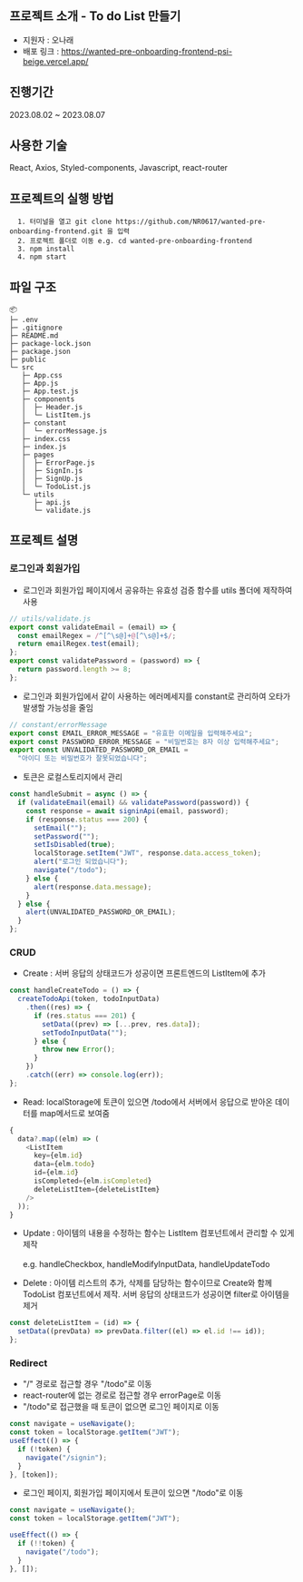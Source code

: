 ## 프로젝트 소개 - To do List 만들기

- 지원자 : 오나래
- 배포 링크 : https://wanted-pre-onboarding-frontend-psi-beige.vercel.app/

## 진행기간

2023.08.02 ~ 2023.08.07

## 사용한 기술

React, Axios, Styled-components, Javascript, react-router

## 프로젝트의 실행 방법

```
  1. 터미널을 열고 git clone https://github.com/NR0617/wanted-pre-onboarding-frontend.git 을 입력
  2. 프로젝트 폴더로 이동 e.g. cd wanted-pre-onboarding-frontend
  3. npm install
  4. npm start
```

## 파일 구조

```
📦
├─ .env
├─ .gitignore
├─ README.md
├─ package-lock.json
├─ package.json
├─ public
└─ src
   ├─ App.css
   ├─ App.js
   ├─ App.test.js
   ├─ components
   │  ├─ Header.js
   │  └─ ListItem.js
   ├─ constant
   │  └─ errorMessage.js
   ├─ index.css
   ├─ index.js
   ├─ pages
   │  ├─ ErrorPage.js
   │  ├─ SignIn.js
   │  ├─ SignUp.js
   │  └─ TodoList.js
   └─ utils
      ├─ api.js
      └─ validate.js
```

## 프로젝트 설명

### 로그인과 회원가입

- 로그인과 회원가입 페이지에서 공유하는 유효성 검증 함수를 utils 폴더에 제작하여 사용

```javascript
// utils/validate.js
export const validateEmail = (email) => {
  const emailRegex = /^[^\s@]+@[^\s@]+$/;
  return emailRegex.test(email);
};
export const validatePassword = (password) => {
  return password.length >= 8;
};
```

- 로그인과 회원가입에서 같이 사용하는 에러메세지를 constant로 관리하여 오타가 발생할 가능성을 줄임

```javascript
// constant/errorMessage
export const EMAIL_ERROR_MESSAGE = "유효한 이메일을 입력해주세요";
export const PASSWORD_ERROR_MESSAGE = "비밀번호는 8자 이상 입력해주세요";
export const UNVALIDATED_PASSWORD_OR_EMAIL =
  "아이디 또는 비밀번호가 잘못되었습니다";
```

- 토큰은 로컬스토리지에서 관리

```javascript
const handleSubmit = async () => {
  if (validateEmail(email) && validatePassword(password)) {
    const response = await signinApi(email, password);
    if (response.status === 200) {
      setEmail("");
      setPassword("");
      setIsDisabled(true);
      localStorage.setItem("JWT", response.data.access_token);
      alert("로그인 되었습니다");
      navigate("/todo");
    } else {
      alert(response.data.message);
    }
  } else {
    alert(UNVALIDATED_PASSWORD_OR_EMAIL);
  }
};
```

### CRUD

- Create : 서버 응답의 상태코드가 성공이면 프론트엔드의 ListItem에 추가

```javascript
const handleCreateTodo = () => {
  createTodoApi(token, todoInputData)
    .then((res) => {
      if (res.status === 201) {
        setData((prev) => [...prev, res.data]);
        setTodoInputData("");
      } else {
        throw new Error();
      }
    })
    .catch((err) => console.log(err));
};
```

- Read: localStorage에 토큰이 있으면 /todo에서 서버에서 응답으로 받아온 데이터를 map메서드로 보여줌

```javascript
{
  data?.map((elm) => (
    <ListItem
      key={elm.id}
      data={elm.todo}
      id={elm.id}
      isCompleted={elm.isCompleted}
      deleteListItem={deleteListItem}
    />
  ));
}
```

- Update : 아이템의 내용을 수정하는 함수는 ListItem 컴포넌트에서 관리할 수 있게 제작<br>  
  e.g. handleCheckbox, handleModifyInputData, handleUpdateTodo

- Delete : 아이템 리스트의 추가, 삭제를 담당하는 함수이므로 Create와 함께 TodoList 컴포넌트에서 제작. 서버 응답의 상태코드가 성공이면 filter로 아이템을 제거

```javascript
const deleteListItem = (id) => {
  setData((prevData) => prevData.filter((el) => el.id !== id));
};
```

### Redirect

- "/" 경로로 접근할 경우 "/todo"로 이동
- react-router에 없는 경로로 접근할 경우 errorPage로 이동
- "/todo"로 접근했을 때 토큰이 없으면 로그인 페이지로 이동

```javascript
const navigate = useNavigate();
const token = localStorage.getItem("JWT");
useEffect(() => {
  if (!token) {
    navigate("/signin");
  }
}, [token]);
```

- 로그인 페이지, 회원가입 페이지에서 토큰이 있으면 "/todo"로 이동

```javascript
const navigate = useNavigate();
const token = localStorage.getItem("JWT");

useEffect(() => {
  if (!!token) {
    navigate("/todo");
  }
}, []);
```
